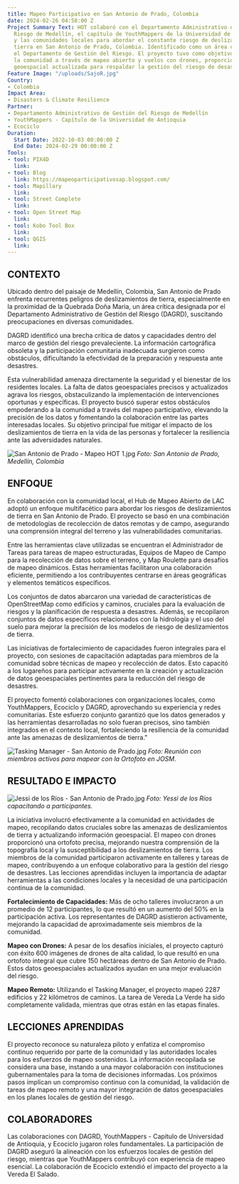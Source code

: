 ```yaml
---
title: Mapeo Participativo en San Antonio de Prado, Colombia
date: 2024-02-26 04:58:00 Z
Project Summary Text: HOT colaboró con el Departamento Administrativo de Gestión del
  Riesgo de Medellín, el capítulo de YouthMappers de la Universidad de Antioquia,
  y las comunidades locales para abordar el constante riesgo de deslizamientos de
  tierra en San Antonio de Prado, Colombia. Identificado como un área crítica por
  el Departamento de Gestión del Riesgo. El proyecto tuvo como objetivo fortalecer
  la comunidad a través de mapeo abierto y vuelos con drones, proporcionando información
  geoespacial actualizada para respaldar la gestión del riesgo de desastres.
Feature Image: "/uploads/SajoR.jpg"
Country:
- Colombia
Impact Area:
- Disasters & Climate Resilience
Partner:
- Departamento Administrativo de Gestión del Riesgo de Medellín
- YouthMappers - Capítulo de la Universidad de Antioquia
- Ecociclo
Duration:
  Start Date: 2022-10-03 00:00:00 Z
  End Date: 2024-02-29 00:00:00 Z
Tools:
- tool: PIX4D
  link: 
- tool: Blog
  link: https://mapeoparticipativosap.blogspot.com/
- tool: Mapillary
  link: 
- tool: Street Complete
  link: 
- tool: Open Street Map
  link: 
- tool: Kobo Tool Box
  link: 
- tool: QGIS
  link: 
---
```


## **CONTEXTO**
Ubicado dentro del paisaje de Medellín, Colombia, San Antonio de Prado enfrenta recurrentes peligros de deslizamientos de tierra, especialmente en la proximidad de la Quebrada Doña Maria, un área crítica designada por el Departamento Administrativo de Gestión del Riesgo (DAGRD), suscitando preocupaciones en diversas comunidades.

DAGRD identificó una brecha crítica de datos y capacidades dentro del marco de gestión del riesgo prevaleciente. La información cartográfica obsoleta y la participación comunitaria inadecuada surgieron como obstáculos, dificultando la efectividad de la preparación y respuesta ante desastres.

Esta vulnerabilidad amenaza directamente la seguridad y el bienestar de los residentes locales. La falta de datos geoespaciales precisos y actualizados agrava los riesgos, obstaculizando la implementación de intervenciones oportunas y específicas. El proyecto buscó superar estos obstáculos empoderando a la comunidad a través del mapeo participativo, elevando la precisión de los datos y fomentando la colaboración entre las partes interesadas locales. Su objetivo principal fue mitigar el impacto de los deslizamientos de tierra en la vida de las personas y fortalecer la resiliencia ante las adversidades naturales.

![San Antonio de Prado - Mapeo HOT 1.jpg](/uploads/San%20Antonio%20de%20Prado%20-%20Mapeo%20HOT%201.jpg)
*Foto: San Antonio de Prado, Medellín, Colombia*

## **ENFOQUE**

En colaboración con la comunidad local, el Hub de Mapeo Abierto de LAC adoptó un enfoque multifacético para abordar los riesgos de deslizamientos de tierra en San Antonio de Prado. El proyecto se basó en una combinación de metodologías de recolección de datos remotas y de campo, asegurando una comprensión integral del terreno y las vulnerabilidades comunitarias.

Entre las herramientas clave utilizadas se encuentran el Administrador de Tareas para tareas de mapeo estructuradas, Equipos de Mapeo de Campo para la recolección de datos sobre el terreno, y Map Roulette para desafíos de mapeo dinámicos. Estas herramientas facilitaron una colaboración eficiente, permitiendo a los contribuyentes centrarse en áreas geográficas y elementos temáticos específicos.

Los conjuntos de datos abarcaron una variedad de características de OpenStreetMap como edificios y caminos, cruciales para la evaluación de riesgos y la planificación de respuesta a desastres. Además, se recopilaron conjuntos de datos específicos relacionados con la hidrología y el uso del suelo para mejorar la precisión de los modelos de riesgo de deslizamientos de tierra.

Las iniciativas de fortalecimiento de capacidades fueron integrales para el proyecto, con sesiones de capacitación adaptadas para miembros de la comunidad sobre técnicas de mapeo y recolección de datos. Esto capacitó a los lugareños para participar activamente en la creación y actualización de datos geoespaciales pertinentes para la reducción del riesgo de desastres.

El proyecto fomentó colaboraciones con organizaciones locales, como YouthMappers, Ecociclo y DAGRD, aprovechando su experiencia y redes comunitarias. Este esfuerzo conjunto garantizó que los datos generados y las herramientas desarrolladas no solo fueran precisos, sino también integrados en el contexto local, fortaleciendo la resiliencia de la comunidad ante las amenazas de deslizamientos de tierra."

![Tasking Manager - San Antonio de Prado.jpg](/uploads/Tasking%20Manager%20-%20San%20Antonio%20de%20Prado.jpg)
*Foto: Reunión con miembros activos para mapear con la Ortofoto en JOSM.*

## **RESULTADO E IMPACTO**

![Jessi de los Ríos - San Antonio de Prado.jpg](/uploads/Jessi%20de%20los%20Ri%CC%81os%20-%20San%20Antonio%20de%20Prado.jpg)
*Foto: Yessi de los Ríos capacitando a participantes.*

La iniciativa involucró efectivamente a la comunidad en actividades de mapeo, recopilando datos cruciales sobre las amenazas de deslizamientos de tierra y actualizando información geoespacial. El mapeo con drones proporcionó una ortofoto precisa, mejorando nuestra comprensión de la topografía local y la susceptibilidad a los deslizamientos de tierra. Los miembros de la comunidad participaron activamente en talleres y tareas de mapeo, contribuyendo a un enfoque colaborativo para la gestión del riesgo de desastres. Las lecciones aprendidas incluyen la importancia de adaptar herramientas a las condiciones locales y la necesidad de una participación continua de la comunidad.

**Fortalecimiento de Capacidades:** Más de ocho talleres involucraron a un promedio de 12 participantes, lo que resultó en un aumento del 50% en la participación activa. Los representantes de DAGRD asistieron activamente, mejorando la capacidad de aproximadamente seis miembros de la comunidad.

**Mapeo con Drones:** A pesar de los desafíos iniciales, el proyecto capturó con éxito 600 imágenes de drones de alta calidad, lo que resultó en una ortofoto integral que cubre 150 hectáreas dentro de San Antonio de Prado. Estos datos geoespaciales actualizados ayudan en una mejor evaluación del riesgo.

**Mapeo Remoto:** Utilizando el Tasking Manager, el proyecto mapeó 2287 edificios y 22 kilómetros de caminos. La tarea de Vereda La Verde ha sido completamente validada, mientras que otras están en las etapas finales.

## **LECCIONES APRENDIDAS**
El proyecto reconoce su naturaleza piloto y enfatiza el compromiso continuo requerido por parte de la comunidad y las autoridades locales para los esfuerzos de mapeo sostenidos. La información recopilada se considera una base, instando a una mayor colaboración con instituciones gubernamentales para la toma de decisiones informadas. Los próximos pasos implican un compromiso continuo con la comunidad, la validación de tareas de mapeo remoto y una mayor integración de datos geoespaciales en los planes locales de gestión del riesgo.

## **COLABORADORES**
Las colaboraciones con DAGRD, YouthMappers - Capítulo de Universidad de Antioquia, y Ecociclo jugaron roles fundamentales. La participación de DAGRD aseguró la alineación con los esfuerzos locales de gestión del riesgo, mientras que YouthMappers contribuyó con experiencia de mapeo esencial. La colaboración de Ecociclo extendió el impacto del proyecto a la Vereda El Salado.